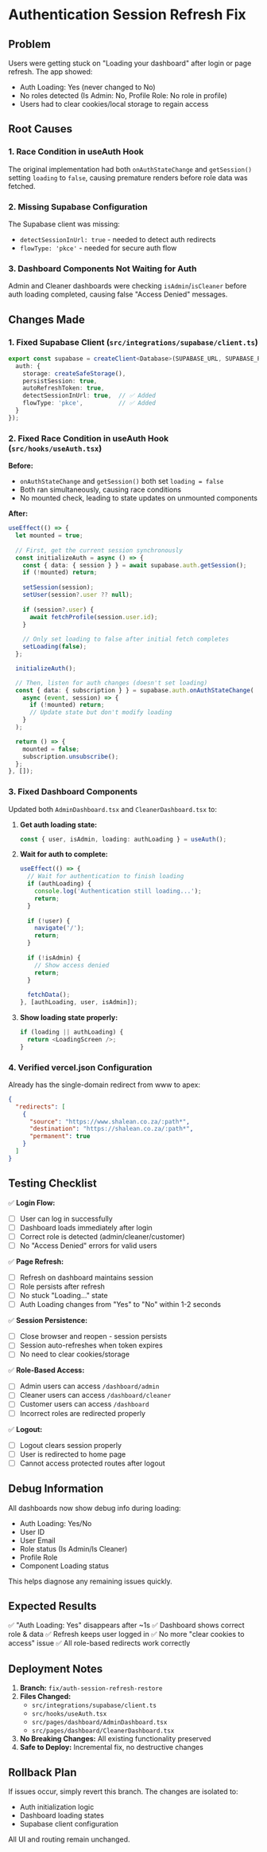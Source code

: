 # Authentication Session Refresh Fix

## Problem
Users were getting stuck on "Loading your dashboard" after login or page refresh. The app showed:
- Auth Loading: Yes (never changed to No)
- No roles detected (Is Admin: No, Profile Role: No role in profile)
- Users had to clear cookies/local storage to regain access

## Root Causes

### 1. Race Condition in useAuth Hook
The original implementation had both `onAuthStateChange` and `getSession()` setting `loading` to `false`, causing premature renders before role data was fetched.

### 2. Missing Supabase Configuration
The Supabase client was missing:
- `detectSessionInUrl: true` - needed to detect auth redirects
- `flowType: 'pkce'` - needed for secure auth flow

### 3. Dashboard Components Not Waiting for Auth
Admin and Cleaner dashboards were checking `isAdmin`/`isCleaner` before auth loading completed, causing false "Access Denied" messages.

## Changes Made

### 1. Fixed Supabase Client (`src/integrations/supabase/client.ts`)
```typescript
export const supabase = createClient<Database>(SUPABASE_URL, SUPABASE_PUBLISHABLE_KEY, {
  auth: {
    storage: createSafeStorage(),
    persistSession: true,
    autoRefreshToken: true,
    detectSessionInUrl: true,  // ✅ Added
    flowType: 'pkce',          // ✅ Added
  }
});
```

### 2. Fixed Race Condition in useAuth Hook (`src/hooks/useAuth.tsx`)

**Before:**
- `onAuthStateChange` and `getSession()` both set `loading = false`
- Both ran simultaneously, causing race conditions
- No mounted check, leading to state updates on unmounted components

**After:**
```typescript
useEffect(() => {
  let mounted = true;
  
  // First, get the current session synchronously
  const initializeAuth = async () => {
    const { data: { session } } = await supabase.auth.getSession();
    if (!mounted) return;
    
    setSession(session);
    setUser(session?.user ?? null);
    
    if (session?.user) {
      await fetchProfile(session.user.id);
    }
    
    // Only set loading to false after initial fetch completes
    setLoading(false);
  };

  initializeAuth();

  // Then, listen for auth changes (doesn't set loading)
  const { data: { subscription } } = supabase.auth.onAuthStateChange(
    async (event, session) => {
      if (!mounted) return;
      // Update state but don't modify loading
    }
  );

  return () => {
    mounted = false;
    subscription.unsubscribe();
  };
}, []);
```

### 3. Fixed Dashboard Components

Updated both `AdminDashboard.tsx` and `CleanerDashboard.tsx` to:

1. **Get auth loading state:**
   ```typescript
   const { user, isAdmin, loading: authLoading } = useAuth();
   ```

2. **Wait for auth to complete:**
   ```typescript
   useEffect(() => {
     // Wait for authentication to finish loading
     if (authLoading) {
       console.log('Authentication still loading...');
       return;
     }
     
     if (!user) {
       navigate('/');
       return;
     }
     
     if (!isAdmin) {
       // Show access denied
       return;
     }
     
     fetchData();
   }, [authLoading, user, isAdmin]);
   ```

3. **Show loading state properly:**
   ```typescript
   if (loading || authLoading) {
     return <LoadingScreen />;
   }
   ```

### 4. Verified vercel.json Configuration
Already has the single-domain redirect from www to apex:
```json
{
  "redirects": [
    {
      "source": "https://www.shalean.co.za/:path*",
      "destination": "https://shalean.co.za/:path*",
      "permanent": true
    }
  ]
}
```

## Testing Checklist

✅ **Login Flow:**
- [ ] User can log in successfully
- [ ] Dashboard loads immediately after login
- [ ] Correct role is detected (admin/cleaner/customer)
- [ ] No "Access Denied" errors for valid users

✅ **Page Refresh:**
- [ ] Refresh on dashboard maintains session
- [ ] Role persists after refresh
- [ ] No stuck "Loading..." state
- [ ] Auth Loading changes from "Yes" to "No" within 1-2 seconds

✅ **Session Persistence:**
- [ ] Close browser and reopen - session persists
- [ ] Session auto-refreshes when token expires
- [ ] No need to clear cookies/storage

✅ **Role-Based Access:**
- [ ] Admin users can access `/dashboard/admin`
- [ ] Cleaner users can access `/dashboard/cleaner`
- [ ] Customer users can access `/dashboard`
- [ ] Incorrect roles are redirected properly

✅ **Logout:**
- [ ] Logout clears session properly
- [ ] User is redirected to home page
- [ ] Cannot access protected routes after logout

## Debug Information

All dashboards now show debug info during loading:
- Auth Loading: Yes/No
- User ID
- User Email
- Role status (Is Admin/Is Cleaner)
- Profile Role
- Component Loading status

This helps diagnose any remaining issues quickly.

## Expected Results

✅ "Auth Loading: Yes" disappears after ~1s
✅ Dashboard shows correct role & data
✅ Refresh keeps user logged in
✅ No more "clear cookies to access" issue
✅ All role-based redirects work correctly

## Deployment Notes

1. **Branch:** `fix/auth-session-refresh-restore`
2. **Files Changed:**
   - `src/integrations/supabase/client.ts`
   - `src/hooks/useAuth.tsx`
   - `src/pages/dashboard/AdminDashboard.tsx`
   - `src/pages/dashboard/CleanerDashboard.tsx`
3. **No Breaking Changes:** All existing functionality preserved
4. **Safe to Deploy:** Incremental fix, no destructive changes

## Rollback Plan

If issues occur, simply revert this branch. The changes are isolated to:
- Auth initialization logic
- Dashboard loading states
- Supabase client configuration

All UI and routing remain unchanged.


